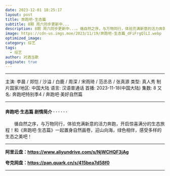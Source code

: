 ```yaml
---
date: 2023-12-01 18:25:17
layout: post
title: 奔跑吧·生态篇
subtitle: 8期 周六同步更新中...
description: 8期 周六同步更新中...。循自然之序，与万物同行，体验充满新意的活力奔跑，开启惊喜满分的生态旅程！和《奔跑吧·生态篇》一起置身自然画卷，迎山向海，绿色相伴，感受多样的生态之美吧！......
image: https://cdn-us.imgs.moe/2023/11/19/奔跑吧·生态篇_dFiFrgQlLI.webp
optimized_image: 
category: 综艺
tags:
  - 综艺
author: 对酒当歌
paginate: true
---
```


---

主演: 李晨 / 郑恺 / 沙溢 / 白鹿 / 周深 / 宋雨琦 / 范丞丞 / 张真源
类型: 真人秀
制片国家/地区: 中国大陆
语言: 汉语普通话
首播: 2023-11-18(中国大陆)
集数: 8
又名: 奔跑吧特别季4 / 奔跑吧·美好自然篇

---

#### 奔跑吧·生态篇 剧情简介 · · · · · ·

　　循自然之序，与万物同行，体验充满新意的活力奔跑，开启惊喜满分的生态旅程！和《奔跑吧·生态篇》一起置身自然画卷，迎山向海，绿色相伴，感受多样的生态之美吧！

---

**阿里云盘：<https://www.aliyundrive.com/s/NjWCHQF3jAg>**

**夸克网盘：<https://pan.quark.cn/s/415bea7d58f0>**

---
